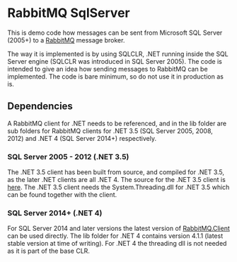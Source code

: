# RabbitMQ SqlServer

This is demo code how messages can be sent from Microsoft SQL Server (2005+) to a [RabbitMQ][1] message broker. 

The way it is implemented is by using SQLCLR, .NET running inside the SQL Server engine (SQLCLR was introduced in SQL Server 2005). The code is intended to give an idea how sending messages to RabbitMQ can be implemented. The code is bare minimum, so do not use it in production as is.

## Dependencies

A RabbitMQ client for .NET needs to be referenced, and in the lib folder are sub folders for RabbitMQ clients for .NET 3.5 (SQL Server 2005, 2008, 2012) and .NET 4 (SQL Server 2014+) respectively.

### SQL Server 2005 - 2012 (.NET 3.5)

The .NET 3.5 client has been built from source, and compiled for .NET 3.5, as the later .NET clients are all .NET 4. The source for the .NET 3.5 client is [here][2]. The .NET 3.5 client needs the System.Threading.dll for .NET 3.5 which can be found together with the client.

### SQL Server 2014+ (.NET 4)

For SQL Server 2014 and later versions the latest version of [RabbitMQ.Client][3] can be used directly. The lib folder for .NET 4 contains version 4.1.1 (latest stable version at time of writing). For .NET 4 the threading dll is not needed as it is part of the base CLR.


[1]: http://www.rabbitmq.com/
[2]: https://github.com/nberglund/rabbitmq-dotnet-client-3.6.6-stable_net_3.5
[3]: https://www.nuget.org/packages/RabbitMQ.Client/